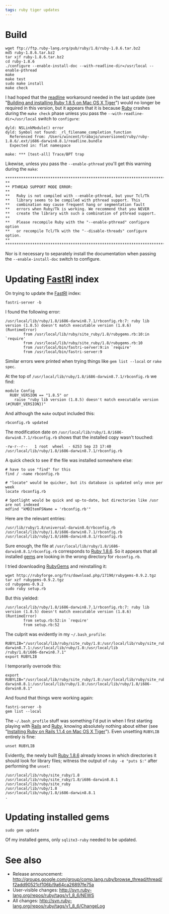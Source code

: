 ```yaml
---
tags: ruby tiger updates
---
```


# Build

    wget ftp://ftp.ruby-lang.org/pub/ruby/1.8/ruby-1.8.6.tar.bz2
    md5 ruby-1.8.6.tar.bz2
    tar xjf ruby-1.8.6.tar.bz2
    cd ruby-1.8.6
    ./configure --enable-install-doc --with-readline-dir=/usr/local --enable-pthread
    make
    make test
    sudo make install
    make check

I had hoped that the [readline](/wiki/readline) workaround needed in the last update (see "[Building and installing Ruby 1.8.5 on Mac OS X Tiger](/wiki/Building_and_installing_Ruby_1.8.5_on_Mac_OS_X_Tiger)") would no longer be required in this version, but it appears that it is because [Ruby](/wiki/Ruby) crashes during the `make check` phase unless you pass the `--with-readline-dir=/usr/local` switch to `configure`:

    dyld: NSLinkModule() error
    dyld: Symbol not found: _rl_filename_completion_function
      Referenced from: /Users/wincent/trabajo/unversioned/ruby/ruby-1.8.6/.ext/i686-darwin8.8.1/readline.bundle
      Expected in: flat namespace

    make: *** [test-all] Trace/BPT trap

Likewise, unless you pass the `--enable-pthread` you'll get this warning during the `make`:

    *****************************************************************************
    **
    ** PTHREAD SUPPORT MODE ERROR: 
    **
    **   Ruby is not compiled with --enable-pthread, but your Tcl/Tk 
    **   library seems to be compiled with pthread support. This
    **   combination may cause frequent hang or segmentation fault
    **   errors when Ruby/Tk is working. We recommend that you NEVER
    **   create the library with such a combination of pthread support.
    **
    **   Please recompile Ruby with the "--enable-pthread" configure option
    **   or recompile Tcl/Tk with the "--disable-threads" configure option.
    **
    *****************************************************************************

Nor is it necessary to separately install the documentation when passing the `--enable-install-doc` switch to configure.

# Updating [FastRI](/wiki/FastRI) index

On trying to update the [FastRI](/wiki/FastRI) index:

    fastri-server -b

I found the following error:

    /usr/local/lib/ruby/1.8/i686-darwin8.7.1/rbconfig.rb:7: ruby lib version (1.8.5) doesn't match executable version (1.8.6) (RuntimeError)
            from /usr/local/lib/ruby/site_ruby/1.8/rubygems.rb:10:in `require'
            from /usr/local/lib/ruby/site_ruby/1.8/rubygems.rb:10
            from /usr/local/bin/fastri-server:9:in `require'
            from /usr/local/bin/fastri-server:9

Similar errors were printed when trying things like `gem list --local` or `rake spec`.

At the top of `/usr/local/lib/ruby/1.8/i686-darwin8.7.1/rbconfig.rb` we find:

    module Config
      RUBY_VERSION == "1.8.5" or
        raise "ruby lib version (1.8.5) doesn't match executable version (#{RUBY_VERSION})"

And although the `make` output included this:

    rbconfig.rb updated

The modification date on `/usr/local/lib/ruby/1.8/i686-darwin8.7.1/rbconfig.rb` shows that the installed copy wasn't touched:

    -rw-r--r--   1 root  wheel  - 6253 Sep 23 17:40 /usr/local/lib/ruby/1.8/i686-darwin8.7.1/rbconfig.rb

A quick check to see if the file was installed somewhere else:

    # have to use "find" for this
    find / -name rbconfig.rb

    # "locate" would be quicker, but its database is updated only once per week
    locate rbconfig.rb

    # Spotlight would be quick and up-to-date, but directories like /usr are not indexed
    mdfind "kMDItemFSName = 'rbconfig.rb'"

Here are the relevant entries:

    /usr/lib/ruby/1.8/universal-darwin8.0/rbconfig.rb
    /usr/local/lib/ruby/1.8/i686-darwin8.7.1/rbconfig.rb
    /usr/local/lib/ruby/1.8/i686-darwin8.8.1/rbconfig.rb

Sure enough, the file at `/usr/local/lib/ruby/1.8/i686-darwin8.8.1/rbconfig.rb` corresponds to [Ruby 1.8.6](/wiki/Ruby_1.8.6). So it appears that all installed [gems](/wiki/gems) are looking in the wrong directory for `rbconfig.rb`.

I tried downloading [RubyGems](/wiki/RubyGems) and reinstalling it:

    wget http://rubyforge.org/frs/download.php/17190/rubygems-0.9.2.tgz
    tar xzf rubygems-0.9.2.tgz 
    cd rubygems-0.9.2
    sudo ruby setup.rb

But this yielded:

    /usr/local/lib/ruby/1.8/i686-darwin8.7.1/rbconfig.rb:7: ruby lib version (1.8.5) doesn't match executable version (1.8.6) (RuntimeError)
            from setup.rb:52:in `require'
            from setup.rb:52

The culprit was evidently in my `~/.bash_profile`:

    RUBYLIB="/usr/local/lib/ruby/site_ruby/1.8:/usr/local/lib/ruby/site_ruby/1.8/i686-darwin8.7.1:/usr/local/lib/ruby/1.8:/usr/local/lib
    /ruby/1.8/i686-darwin8.7.1"
    export RUBYLIB

I temporarily overrode this:

    export RUBYLIB="/usr/local/lib/ruby/site_ruby/1.8:/usr/local/lib/ruby/site_ruby/1.8/i686-darwin8.8.1:/usr/local/lib/ruby/1.8:/usr/local/lib/ruby/1.8/i686-darwin8.8.1"

And found that things were working again:

    fastri-server -b
    gem list --local

The `~/.bash_profile` stuff was something I'd put in when I first starting playing with [Rails](/wiki/Rails) and [Ruby](/wiki/Ruby), knowing absolutely nothing about either (see "[Installing Ruby on Rails 1.1.4 on Mac OS X Tiger](/wiki/Installing_Ruby_on_Rails_1.1.4_on_Mac_OS_X_Tiger)"). Even unsetting `RUBYLIB` entirely is fine:

    unset RUBYLIB

Evidently, the newly built [Ruby 1.8.6](/wiki/Ruby_1.8.6) already knows in which directories it should look for library files; witness the output of `ruby -e "puts $:"` after performing the `unset`:

    /usr/local/lib/ruby/site_ruby/1.8
    /usr/local/lib/ruby/site_ruby/1.8/i686-darwin8.8.1
    /usr/local/lib/ruby/site_ruby
    /usr/local/lib/ruby/1.8
    /usr/local/lib/ruby/1.8/i686-darwin8.8.1
    .

# Updating installed gems

    sudo gem update

Of my installed gems, only `sqlite3-ruby` needed to be updated.

# See also

-   Release announcement: <http://groups.google.com/group/comp.lang.ruby/browse_thread/thread/f2add90521cf106b/9a64ca26897fe75a>
-   User-visible changes: <http://svn.ruby-lang.org/repos/ruby/tags/v1_8_6/NEWS>
-   All changes: <http://svn.ruby-lang.org/repos/ruby/tags/v1_8_6/ChangeLog>

